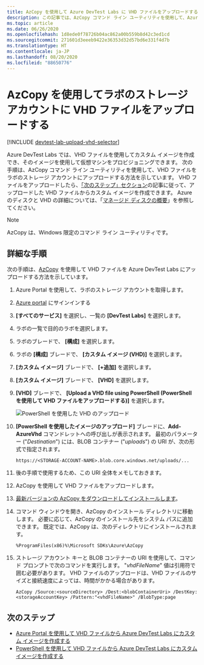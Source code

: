 ```yaml
---
title: AzCopy を使用して Azure DevTest Labs に VHD ファイルをアップロードする | Microsoft Docs
description: この記事では、AzCopy コマンド ライン ユーティリティを使用して、Azure DevTest Labs のラボのストレージ アカウントに VHD ファイルをアップロードするチュートリアルを示します。
ms.topic: article
ms.date: 06/26/2020
ms.openlocfilehash: 1d8ede0f78726b04ac862a00b559b8d42c3ed1cd
ms.sourcegitcommit: 271601d3eeeb9422e36353d32d57bd6e331f4d7b
ms.translationtype: HT
ms.contentlocale: ja-JP
ms.lasthandoff: 08/20/2020
ms.locfileid: "88650776"
---
```

# <a name="upload-vhd-file-to-labs-storage-account-using-azcopy"></a>AzCopy を使用してラボのストレージ アカウントに VHD ファイルをアップロードする

[!INCLUDE [devtest-lab-upload-vhd-selector](../../includes/devtest-lab-upload-vhd-selector.md)]

Azure DevTest Labs では、VHD ファイルを使用してカスタム イメージを作成でき、そのイメージを使用して仮想マシンをプロビジョニングできます。 次の手順は、AzCopy コマンド ライン ユーティリティを使用して、VHD ファイルをラボのストレージ アカウントにアップロードする方法を示しています。 VHD ファイルをアップロードしたら、[「次のステップ」セクション](#next-steps)の記事に従って、アップロードした VHD ファイルからカスタム イメージを作成できます。 Azure のディスクと VHD の詳細については、「[マネージド ディスクの概要](../virtual-machines/managed-disks-overview.md)」を参照してください。

> [!NOTE] 
>  
> AzCopy は、Windows 限定のコマンド ライン ユーティリティです。

## <a name="step-by-step-instructions"></a>詳細な手順

次の手順は、[AzCopy](https://aka.ms/downloadazcopy) を使用して VHD ファイルを Azure DevTest Labs にアップロードする方法を示しています。 

1. Azure Portal を使用して、ラボのストレージ アカウントを取得します。

1. [Azure portal](https://go.microsoft.com/fwlink/p/?LinkID=525040) にサインインする

1. **[すべてのサービス]** を選択し、一覧の **[DevTest Labs]** を選択します。

1. ラボの一覧で目的のラボを選択します。  

1. ラボのブレードで、 **[構成]** を選択します。 

1. ラボの **[構成]** ブレードで、 **[カスタム イメージ (VHD)]** を選択します。

1. **[カスタム イメージ]** ブレードで、 **[+追加]** を選択します。 

1. **[カスタム イメージ]** ブレードで、 **[VHD]** を選択します。

1. **[VHD]** ブレードで、 **[Upload a VHD file using PowerShell (PowerShell を使用して VHD ファイルをアップロードする)]** を選択します。

    ![PowerShell を使用した VHD のアップロード](./media/devtest-lab-upload-vhd-using-azcopy/upload-image-using-psh.png)

1. **[PowerShell を使用したイメージのアップロード]** ブレードに、**Add-AzureVhd** コマンドレットへの呼び出しが表示されます。 最初のパラメーター ("*Destination*") には、BLOB コンテナー ("*uploads*") の URI が、次の形式で指定されます。

    ```
    https://<STORAGE-ACCOUNT-NAME>.blob.core.windows.net/uploads/...
    ``` 

1. 後の手順で使用するため、この URI 全体をメモしておきます。

1. AzCopy を使用して VHD ファイルをアップロードします。
 
1. [最新バージョンの AzCopy をダウンロードしてインストールします](https://aka.ms/downloadazcopy)。

1. コマンド ウィンドウを開き、AzCopy のインストール ディレクトリに移動します。 必要に応じて、AzCopy のインストール先をシステム パスに追加できます。 既定では、AzCopy は、次のディレクトリにインストールされます。

    ```command-line
    %ProgramFiles(x86)%\Microsoft SDKs\Azure\AzCopy
    ```

1. ストレージ アカウント キーと BLOB コンテナーの URI を使用して、コマンド プロンプトで次のコマンドを実行します。 "*vhdFileName*" 値は引用符で囲む必要があります。 VHD ファイルのアップロードは、VHD ファイルのサイズと接続速度によっては、時間がかかる場合があります。   

    ```command-line
    AzCopy /Source:<sourceDirectory> /Dest:<blobContainerUri> /DestKey:<storageAccountKey> /Pattern:"<vhdFileName>" /BlobType:page
    ```

## <a name="next-steps"></a>次のステップ

- [Azure Portal を使用して VHD ファイルから Azure DevTest Labs にカスタム イメージを作成する](devtest-lab-create-template.md)
- [PowerShell を使用して VHD ファイルから Azure DevTest Labs にカスタム イメージを作成する](devtest-lab-create-custom-image-from-vhd-using-powershell.md)